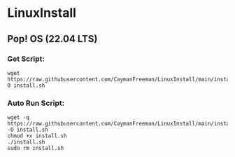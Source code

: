 # LinuxInstall

## Pop! OS (22.04 LTS)

### Get Script:
```
wget https://raw.githubusercontent.com/CaymanFreeman/LinuxInstall/main/install.sh-O install.sh
```

### Auto Run Script:
```
wget -q https://raw.githubusercontent.com/CaymanFreeman/LinuxInstall/main/install.sh -O install.sh
chmod +x install.sh
./install.sh
sudo rm install.sh
```